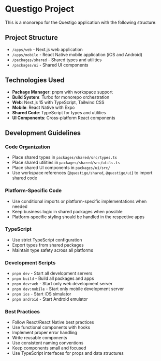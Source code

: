 <!-- Use this file to provide workspace-specific custom instructions to Copilot. For more details, visit https://code.visualstudio.com/docs/copilot/copilot-customization#_use-a-githubcopilotinstructionsmd-file -->

# Questigo Project

This is a monorepo for the Questigo application with the following structure:

## Project Structure

- `/apps/web` - Next.js web application
- `/apps/mobile` - React Native mobile application (iOS and Android)
- `/packages/shared` - Shared types and utilities
- `/packages/ui` - Shared UI components

## Technologies Used

- **Package Manager**: pnpm with workspace support
- **Build System**: Turbo for monorepo orchestration
- **Web**: Next.js 15 with TypeScript, Tailwind CSS
- **Mobile**: React Native with Expo
- **Shared Code**: TypeScript for types and utilities
- **UI Components**: Cross-platform React components

## Development Guidelines

### Code Organization

- Place shared types in `packages/shared/src/types.ts`
- Place shared utilities in `packages/shared/src/utils.ts`
- Place shared UI components in `packages/ui/src/`
- Use workspace references (`@questigo/shared`, `@questigo/ui`) to import shared code

### Platform-Specific Code

- Use conditional imports or platform-specific implementations when needed
- Keep business logic in shared packages when possible
- Platform-specific styling should be handled in the respective apps

### TypeScript

- Use strict TypeScript configuration
- Export types from shared packages
- Maintain type safety across all platforms

### Development Scripts

- `pnpm dev` - Start all development servers
- `pnpm build` - Build all packages and apps
- `pnpm dev:web` - Start only web development server
- `pnpm dev:mobile` - Start only mobile development server
- `pnpm ios` - Start iOS simulator
- `pnpm android` - Start Android emulator

### Best Practices

- Follow React/React Native best practices
- Use functional components with hooks
- Implement proper error handling
- Write reusable components
- Use consistent naming conventions
- Keep components small and focused
- Use TypeScript interfaces for props and data structures
